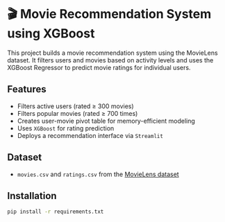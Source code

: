 # 🎬 Movie Recommendation System using XGBoost

This project builds a movie recommendation system using the MovieLens dataset. It filters users and movies based on activity levels and uses the XGBoost Regressor to predict movie ratings for individual users.

## Features
- Filters active users (rated ≥ 300 movies)
- Filters popular movies (rated ≥ 700 times)
- Creates user-movie pivot table for memory-efficient modeling
- Uses `XGBoost` for rating prediction
- Deploys a recommendation interface via `Streamlit`

## Dataset
- `movies.csv` and `ratings.csv` from the [MovieLens dataset](https://grouplens.org/datasets/movielens/)

## Installation
```bash
pip install -r requirements.txt
